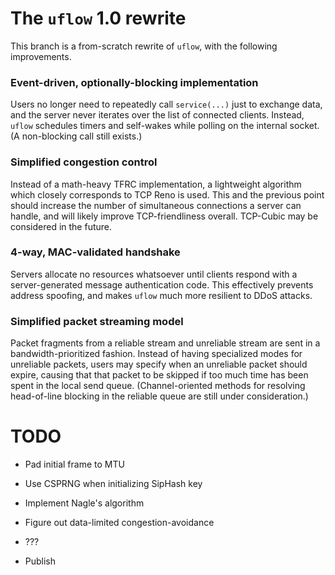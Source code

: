 # The `uflow` 1.0 rewrite

This branch is a from-scratch rewrite of `uflow`, with the following improvements.

### Event-driven, optionally-blocking implementation

Users no longer need to repeatedly call `service(...)` just to exchange data,
and the server never iterates over the list of connected clients. Instead,
`uflow` schedules timers and self-wakes while polling on the internal socket.
(A non-blocking call still exists.)

### Simplified congestion control

Instead of a math-heavy TFRC implementation, a lightweight algorithm which
closely corresponds to TCP Reno is used. This and the previous point should
increase the number of simultaneous connections a server can handle, and will
likely improve TCP-friendliness overall. TCP-Cubic may be considered in the
future.

### 4-way, MAC-validated handshake

Servers allocate no resources whatsoever until clients respond with a
server-generated message authentication code. This effectively prevents address
spoofing, and makes `uflow` much more resilient to DDoS attacks.

### Simplified packet streaming model

Packet fragments from a reliable stream and unreliable stream are sent in a
bandwidth-prioritized fashion. Instead of having specialized modes for
unreliable packets, users may specify when an unreliable packet should expire,
causing that that packet to be skipped if too much time has been spent in the
local send queue. (Channel-oriented methods for resolving head-of-line blocking
in the reliable queue are still under consideration.)

# TODO

  * Pad initial frame to MTU

  * Use CSPRNG when initializing SipHash key

  * Implement Nagle's algorithm

  * Figure out data-limited congestion-avoidance

  * ???

  * Publish

